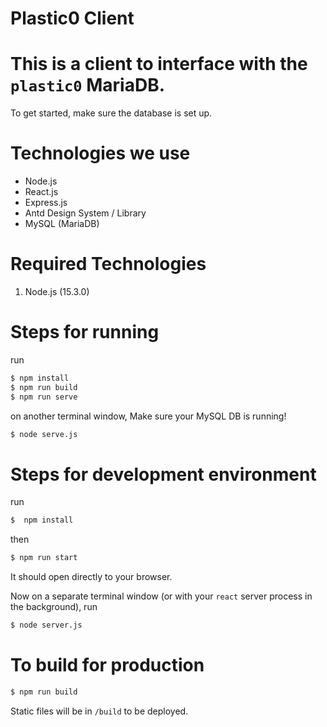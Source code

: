 Plastic0 Client
==================

# This is a client to interface with the `plastic0` MariaDB.

To get started, make sure the database is set up.

# Technologies we use
- Node.js
- React.js
- Express.js
- Antd Design System / Library
- MySQL (MariaDB)

# Required Technologies

1. Node.js (15.3.0)

# Steps for running

run

```bash
$ npm install
$ npm run build
$ npm run serve
```

on another terminal window,
Make sure your MySQL DB is running!

```bash
$ node serve.js
```

# Steps for development environment

run

```bash
$  npm install
```

then

```bash
$ npm run start
```

It should open directly to your browser.

Now on a separate terminal window (or with your `react` server process in the background), run

```bash
$ node server.js
```

# To build for production

```bash
$ npm run build
```

Static files will be in `/build` to be deployed.